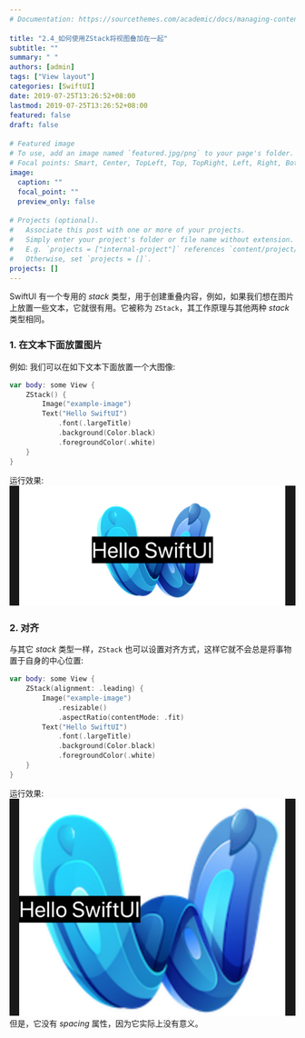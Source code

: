 ```yaml
---
# Documentation: https://sourcethemes.com/academic/docs/managing-content/

title: "2.4_如何使用ZStack将视图叠加在一起"
subtitle: ""
summary: " "
authors: [admin]
tags: ["View layout"]
categories: [SwiftUI]
date: 2019-07-25T13:26:52+08:00
lastmod: 2019-07-25T13:26:52+08:00
featured: false
draft: false

# Featured image
# To use, add an image named `featured.jpg/png` to your page's folder.
# Focal points: Smart, Center, TopLeft, Top, TopRight, Left, Right, BottomLeft, Bottom, BottomRight.
image:
  caption: ""
  focal_point: ""
  preview_only: false

# Projects (optional).
#   Associate this post with one or more of your projects.
#   Simply enter your project's folder or file name without extension.
#   E.g. `projects = ["internal-project"]` references `content/project/deep-learning/index.md`.
#   Otherwise, set `projects = []`.
projects: []
---
```


SwiftUI 有一个专用的 _stack_ 类型，用于创建重叠内容，例如，如果我们想在图片上放置一些文本，它就很有用。它被称为 `ZStack`，其工作原理与其他两种 _stack_ 类型相同。

### 1. 在文本下面放置图片
例如: 我们可以在如下文本下面放置一个大图像:
```swift
var body: some View {
    ZStack() {
        Image("example-image")
        Text("Hello SwiftUI")
            .font(.largeTitle)
            .background(Color.black)
            .foregroundColor(.white)
    }
}
```
运行效果:
![zstack_image_text](img/zstack_image_text.png "Set zstack with a image and a text, image is below text")
### 2. 对齐
与其它 _stack_ 类型一样，`ZStack` 也可以设置对齐方式，这样它就不会总是将事物置于自身的中心位置:

```swift
var body: some View {
    ZStack(alignment: .leading) {
        Image("example-image")
            .resizable()
            .aspectRatio(contentMode: .fit)
        Text("Hello SwiftUI")
            .font(.largeTitle)
            .background(Color.black)
            .foregroundColor(.white)
    }
}
```
运行效果:
![zstack_alignment_leading](img/zstack_alignment_leading.png "Set zstack's alignment as .leading")
但是，它没有 _spacing_ 属性，因为它实际上没有意义。